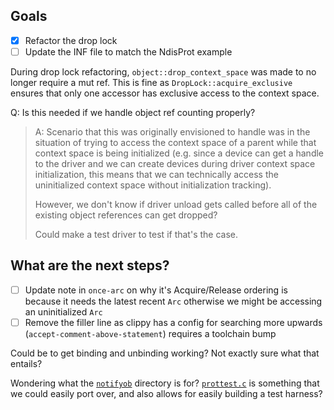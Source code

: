 ## Goals

- [x] Refactor the drop lock
- [ ] Update the INF file to match the NdisProt example

During drop lock refactoring, `object::drop_context_space` was made to no longer require a mut ref. This is fine as `DropLock::acquire_exclusive` ensures that only one accessor has exclusive access to the context space.

Q: Is this needed if we handle object ref counting properly?
> A: Scenario that this was originally envisioned to handle was in the situation of trying to access the context space of a parent while that context space is being initialized (e.g. since a device can get a handle to the driver and we can create devices during driver context space initialization, this means that we can technically access the uninitialized context space without initialization tracking).
> 
> However, we don't know if driver unload gets called before all of the existing object references can get dropped?
> 
> Could make a test driver to test if that's the case.
## What are the next steps?

- [ ] Update note in `once-arc` on why it's Acquire/Release ordering
    is because it needs the latest recent `Arc` otherwise we might be accessing an uninitialized `Arc`  
- [ ] Remove the filler line as clippy has a config for searching more upwards (`accept-comment-above-statement`)
      requires a toolchain bump

Could be to get binding and unbinding working?
Not exactly sure what that entails?

Wondering what the [`notifyob`](https://github.com/microsoft/Windows-driver-samples/tree/d9acf794c92ba2fb0525f6c794ef394709035ac3/network/ndis/ndisprot_kmdf/notifyob) directory is for?
[`prottest.c`](https://github.com/microsoft/Windows-driver-samples/blob/d9acf794c92ba2fb0525f6c794ef394709035ac3/network/ndis/ndisprot/6x/test/prottest.c) is something that we could easily port over,
and also allows for easily building a test harness?